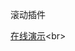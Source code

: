 滚动插件

[在线演示](http://xd199153.github.com/Slider/index.html "http://xd199153.github.com/Slider/index.html")<br>  